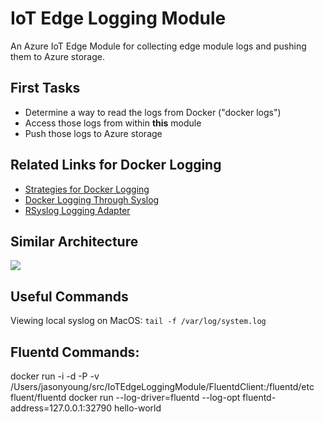 # IoT Edge Logging Module

An Azure IoT Edge Module for collecting edge module logs and pushing them to Azure storage.

## First Tasks
* Determine a way to read the logs from Docker ("docker logs")
* Access those logs from within **this** module
* Push those logs to Azure storage

## Related Links for Docker Logging
* [Strategies for Docker Logging](https://www.loggly.com/docs/strategies-for-docker-logging/)
* [Docker Logging Through Syslog](https://www.loggly.com/docs/docker-syslog/)
* [RSyslog Logging Adapter](https://www.rsyslog.com/using-the-syslog-receiver-module/)

## Similar Architecture
![](https://www.loggly.com/wp-content/uploads/2014/11/Loggly_Docker_container_diagram.png)

## Useful Commands

Viewing local syslog on MacOS: `tail -f /var/log/system.log`



## Fluentd Commands:

docker run -i -d -P -v /Users/jasonyoung/src/IoTEdgeLoggingModule/FluentdClient:/fluentd/etc fluent/fluentd
docker run --log-driver=fluentd --log-opt fluentd-address=127.0.0.1:32790 hello-world